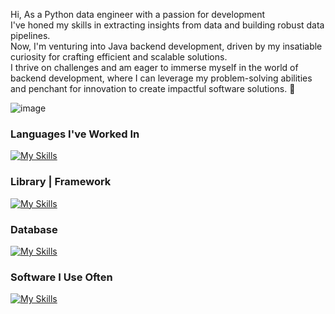 Hi, As a Python data engineer with a passion for development  
I've honed my skills in extracting insights from data and building robust data pipelines.  
Now, I'm venturing into Java backend development, driven by my insatiable curiosity for crafting efficient and scalable solutions.  
I thrive on challenges and am eager to immerse myself in the world of backend development, where I can leverage my problem-solving abilities and penchant for innovation to create impactful software solutions. 🐍  


  
<!--  ![nyan](https://user-images.githubusercontent.com/75519839/155043486-34a2e419-0e45-4023-ac88-4ded5cc55208.gif) -->
  
![image](https://user-images.githubusercontent.com/75519839/155270710-5bc7ecb5-9cc3-47ee-9cbf-3a0801c4f5f4.gif)
  
### Languages I've Worked In

[![My Skills](https://skillicons.dev/icons?i=cpp,java,python,bash,powershell)](https://skillicons.dev)

### Library | Framework
[![My Skills](https://skillicons.dev/icons?i=tensorflow,selenium,flask,spring)](https://skillicons.dev)

### Database
[![My Skills](https://skillicons.dev/icons?i=sqlite,postgres,mysql)](https://skillicons.dev)

### Software I Use Often
[![My Skills](https://skillicons.dev/icons?i=visualstudio,idea,vim,windows,linux)](https://skillicons.dev)
